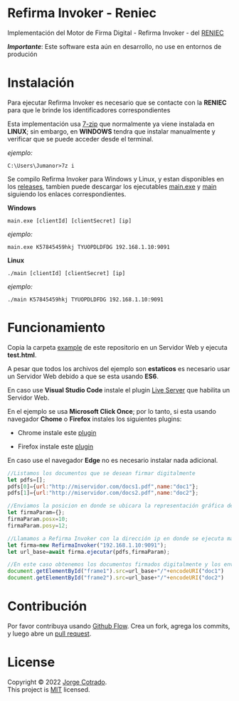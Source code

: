 # Refirma Invoker - Reniec
Implementación del Motor de Firma Digital - Refirma Invoker - del [RENIEC](https://dsp.reniec.gob.pe/refirma_suite/main/web/main.jsf)

***Importante***: Este software esta aún en desarrollo, no use en entornos de produción

# Instalación
Para ejecutar Refirma Invoker es necesario que se contacte con la **RENIEC** para que le brinde los identificadores correspondientes

Esta implementación usa [7-zip](https://www.7-zip.org/) que normalmente ya viene instalada en **LINUX**; sin embargo, en **WINDOWS** tendra que instalar manualmente y verificar que se puede acceder desde el terminal.

*ejemplo:*
    
    C:\Users\Jumanor>7z i

Se compilo Refirma Invoker para Windows y Linux, y estan disponibles en los [releases](https://github.com/jumanor/refirmainvoker/releases/tag/v1.0.1-alpha), tambien puede descargar los ejecutables [main.exe](https://github.com/jumanor/refirmainvoker/releases/download/v1.0.1-alpha/main.exe) y [main](https://github.com/jumanor/refirmainvoker/releases/download/v1.0.1-alpha/main) siguiendo los enlaces correspondientes.

**Windows**

    main.exe [clientId] [clientSecret] [ip]

*ejemplo:*

    main.exe K57845459hkj TYUOPDLDFDG 192.168.1.10:9091

**Linux**

    ./main [clientId] [clientSecret] [ip]

*ejemplo:*

    ./main K57845459hkj TYUOPDLDFDG 192.168.1.10:9091

# Funcionamiento
Copia la carpeta [example](https://github.com/jumanor/refirmainvoker/tree/master/example) de este repositorio en un Servidor Web y ejecuta **test.html**.

A pesar que todos los archivos del ejemplo son **estaticos** es necesario usar un Servidor Web debido a que se esta usando **ES6**.

En caso use **Visual Studio Code** instale el plugin [Live Server](https://marketplace.visualstudio.com/items?itemName=ritwickdey.LiveServer) que habilita un Servidor Web.

En el ejemplo se usa **Microsoft Click Once**; por lo tanto, si esta usando navegador **Chome** o **Firefox** instales los siguientes plugins:

- Chrome instale este [plugin](https://chrome.google.com/webstore/detail/clickonce-for-google-chro/kekahkplibinaibelipdcikofmedafmb) 

- Firefox instale este [plugin](https://addons.mozilla.org/es/firefox/addon/meta4clickoncelauncher/?utm_source=addons.mozilla.org&utm_medium=referral&utm_content=search)

En caso use el navegador **Edge** no es necesario instalar nada adicional.

``` javascript
//Listamos los documentos que se desean firmar digitalmente
let pdfs=[];
pdfs[0]={url:"http://miservidor.com/docs1.pdf",name:"doc1"};
pdfs[1]={url:"http://miservidor.com/docs2.pdf",name:"doc2"};

//Enviamos la posicion en donde se ubicara la representación gráfica de la firma digital
let firmaParam={};
firmaParam.posx=10;
firmaParam.posy=12;

//Llamamos a Refirma Invoker con la dirección ip en donde se ejecuta main.exe o main
let firma=new RefirmaInvoker("192.168.1.10:9091");
let url_base=await firma.ejecutar(pdfs,firmaParam);

//En este caso obtenemos los documentos firmados digitalmente y los enviamos a un frame
document.getElementById("frame1").src=url_base+"/"+encodeURI("doc1")
document.getElementById("frame2").src=url_base+"/"+encodeURI("doc2")
```          
# Contribución

Por favor contribuya usando [Github Flow](https://guides.github.com/introduction/flow/). Crea un fork, agrega los commits, y luego abre un [pull request](https://github.com/fraction/readme-boilerplate/compare/).

# License
Copyright © 2022 [Jorge Cotrado](https://github.com/jumanor). <br />
This project is [MIT](https://github.com/jumanor/refirmainvoker/blob/master/License) licensed.
